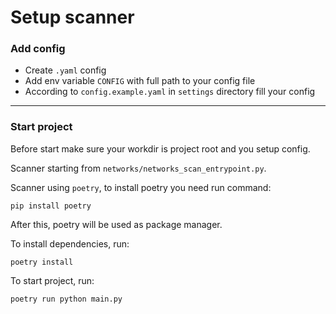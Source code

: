 # Setup scanner

### Add config
* Create `.yaml` config
* Add env variable `CONFIG` with full path to your config file
* According to `config.example.yaml` in `settings` directory fill your config
---
### Start project
Before start make sure your workdir is project root and you setup config.

Scanner starting from `networks/networks_scan_entrypoint.py`.

Scanner using `poetry`, to install poetry you need run command:
```
pip install poetry
```

After this, poetry will be used as package manager.

To install dependencies, run:
```
poetry install
```

To start project, run:
```
poetry run python main.py
```